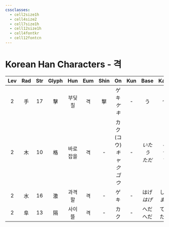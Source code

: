 ```yaml
---
cssclasses:
  - cell2size1h
  - cell4size2
  - cell7size1h
  - cell12size1h
  - cell4fontkr
  - cell12fontcn
---
```


# Korean Han Characters - 격

| Lev | Rad | Str | Glyph | Hun  | Eum | Shin |             On              | Kun |      Base       |     Kana      | Simp | Man |  Can  |         Viet          |
| :-: | :-: | :-: | :---: | :--: | :-: | :--: | :-------------------------: | :-: | :-------------: | :-----------: | :--: | :-: | :---: | :-------------------: |
|  2  |  手  | 17  |   擊   | 부딪칠  |  격  |  撃   |         ゲキ<br>*ケキ*          |  -  |        う        |       つ       |  击   | jī  | gik1  | kếch<br>ghếch<br>kích |
|  2  |  木  | 10  |   格   | 바로잡을 |  격  |  -   | カク<br>(コウ)<br>*キャク*<br>*ゴウ* |  -  | *いた<br>う<br>ただ* | *る<br>つ<br>す* |  -   | gé  | gaak3 |     cách<br>ghếch     |
|  2  |  水  | 16  |   激   | 과격할  |  격  |  -   |             ゲキ              |  -  |   はげ<br>*はげ*    |  しい<br>*ます*   |  -   | jī  | gik1  |     khích<br>kích     |
|  2  |  阜  | 13  |   隔   | 사이 뜰 |  격  |  -   |             カク              |  -  |    へだ<br>へだ     |   てる<br>たる    |  -   | gé  | gaak3 |         cách          |
